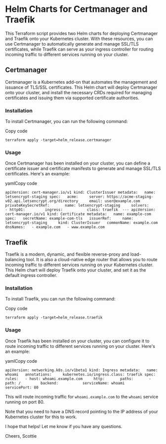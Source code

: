 # Helm Charts for Certmanager and Traefik

This Terraform script provides two Helm charts for deploying Certmanager and Traefik onto your Kubernetes cluster. With these resources, you can use Certmanager to automatically generate and manage SSL/TLS certificates, while Traefik can serve as your ingress controller for routing incoming traffic to different services running on your cluster.

## Certmanager

Certmanager is a Kubernetes add-on that automates the management and issuance of TLS/SSL certificates. This Helm chart will deploy Certmanager onto your cluster, and install the necessary CRDs required for managing certificates and issuing them via supported certificate authorities.

### Installation

To install Certmanager, you can run the following command:

Copy code

`terraform apply -target=helm_release.certmanager`

### Usage

Once Certmanager has been installed on your cluster, you can define a certificate issuer and certificate manifests to generate and manage SSL/TLS certificates. Here's an example:

yamlCopy code

`apiVersion: cert-manager.io/v1 kind: ClusterIssuer metadata:   name: letsencrypt-staging spec:   acme:     server: https://acme-staging-v02.api.letsencrypt.org/directory     email: user@example.com     privateKeySecretRef:       name: letsencrypt-staging     solvers:     - http01:         ingress:           class: traefik  --- apiVersion: cert-manager.io/v1 kind: Certificate metadata:   name: example-com spec:   secretName: example-com-tls   issuerRef:     name: letsencrypt-staging     kind: ClusterIssuer   commonName: example.com   dnsNames:   - example.com   - www.example.com`

## Traefik

Traefik is a modern, dynamic, and flexible reverse-proxy and load-balancing tool. It is also a cloud-native edge router that allows you to route incoming traffic to different services running on your Kubernetes cluster. This Helm chart will deploy Traefik onto your cluster, and set it as the default ingress controller.

### Installation

To install Traefik, you can run the following command:

Copy code

`terraform apply -target=helm_release.traefik`

### Usage

Once Traefik has been installed on your cluster, you can configure it to route incoming traffic to different services running on your cluster. Here's an example:

yamlCopy code

`apiVersion: networking.k8s.io/v1beta1 kind: Ingress metadata:   name: whoami   annotations:     kubernetes.io/ingress.class: traefik spec:   rules:   - host: whoami.example.com     http:       paths:       - path: /         backend:           serviceName: whoami           servicePort: 80`

This will route incoming traffic for `whoami.example.com` to the `whoami` service running on port 80.

Note that you need to have a DNS record pointing to the IP address of your Kubernetes cluster for this to work.

I hope that helps! Let me know if you have any questions.

Cheers, Scottie